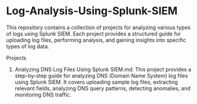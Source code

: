 # Log-Analysis-Using-Splunk-SIEM
This repository contains a collection of projects for analyzing various types of logs using Splunk SIEM. Each project provides a structured guide for uploading  log files, performing analysis, and gaining insights into specific types of log data.

Projects

1. Analyzing DNS Log Files Using Splunk SIEM.md: This project provides a step-by-step guide for analyzing DNS (Domain Name System) log files using Splunk SIEM. It covers uploading sample log files, extracting relevant fields, analyzing DNS query patterns, detecting anomalies, and monitoring DNS traffic.
